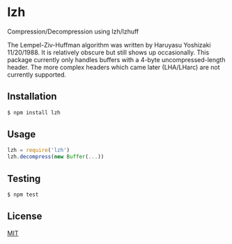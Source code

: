 # lzh

Compression/Decompression using lzh/lzhuff

The Lempel-Ziv-Huffman algorithm was written by Haruyasu Yoshizaki 11/20/1988. It is relatively obscure but still shows up occasionally. This package currently only handles buffers with a 4-byte uncompressed-length header. The more complex headers which came later (LHA/LHarc) are not currently supported.

## Installation

```bash
$ npm install lzh
```

## Usage

```js
lzh = require('lzh')
lzh.decompress(new Buffer(...))
```

## Testing

```bash
$ npm test
```

## License

  [MIT](LICENSE)
